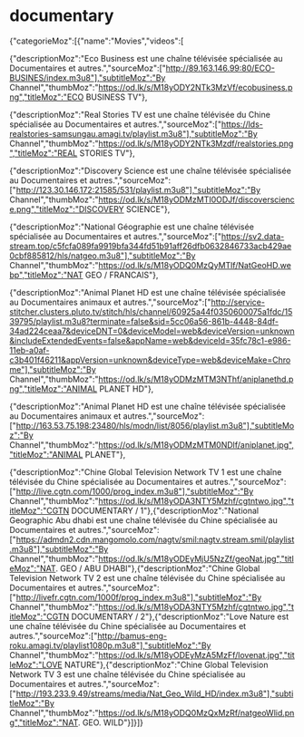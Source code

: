 # documentary
{"categorieMoz":[{"name":"Movies","videos":[

{"descriptionMoz":"Eco Business est une chaîne télévisée spécialisée au Documentaires et autres.","sourceMoz":["http://89.163.146.99:80/ECO-BUSINES/index.m3u8"],"subtitleMoz":"By Channel","thumbMoz":"https://od.lk/s/M18yODY2NTk3MzVf/ecobusiness.png","titleMoz":"ECO BUSINESS TV"},

{"descriptionMoz":"Real Stories TV est une chaîne télévisée du Chine spécialisée au Documentaires et autres.","sourceMoz":["https://lds-realstories-samsungau.amagi.tv/playlist.m3u8"],"subtitleMoz":"By Channel","thumbMoz":"https://od.lk/s/M18yODY2NTk3Mzdf/realstories.png","titleMoz":"REAL STORIES TV"},

{"descriptionMoz":"Discovery Science est une chaîne télévisée spécialisée au Documentaires et autres.","sourceMoz":["http://123.30.146.172:21585/531/playlist.m3u8"],"subtitleMoz":"By Channel","thumbMoz":"https://od.lk/s/M18yODMzMTI0ODJf/discoverscience.png","titleMoz":"DISCOVERY SCIENCE"},

{"descriptionMoz":"National Géographie est une chaîne télévisée spécialisée au Documentaires et autres.","sourceMoz":["https://sv2.data-stream.top/c5fcfa089fa9919bfa344fd51b91aff26dfb0632846733acb429ae0cbf885812/hls/natgeo.m3u8"],"subtitleMoz":"By Channel","thumbMoz":"https://od.lk/s/M18yODQ0MzQyMTlf/NatGeoHD.webp","titleMoz":"NAT GEO / FRANCAIS"},

{"descriptionMoz":"Animal Planet HD est une chaîne télévisée spécialisée au Documentaires animaux et autres.","sourceMoz":["http://service-stitcher.clusters.pluto.tv/stitch/hls/channel/60925a44f0350600075a1fdc/1539795/playlist.m3u8?terminate=false&sid=5cc06a56-861b-4448-84df-34ad224ceaa7&deviceDNT=0&deviceModel=web&deviceVersion=unknown&includeExtendedEvents=false&appName=web&deviceId=35fc78c1-e986-11eb-a0af-c3b401f46211&appVersion=unknown&deviceType=web&deviceMake=Chrome"],"subtitleMoz":"By Channel","thumbMoz":"https://od.lk/s/M18yODMzMTM3NThf/aniplanethd.png","titleMoz":"ANIMAL PLANET HD"},

{"descriptionMoz":"Animal Planet HD est une chaîne télévisée spécialisée au Documentaires animaux et autres.","sourceMoz":["http://163.53.75.198:23480/hls/modn/list/8056/playlist.m3u8"],"subtitleMoz":"By Channel","thumbMoz":"https://od.lk/s/M18yODMzMTM0NDlf/aniplanet.jpg","titleMoz":"ANIMAL PLANET"},

{"descriptionMoz":"Chine Global Television Network TV 1 est une chaîne télévisée du Chine spécialisée au Documentaires et autres.","sourceMoz":["http://live.cgtn.com/1000/prog_index.m3u8"],"subtitleMoz":"By Channel","thumbMoz":"https://od.lk/s/M18yODA3NTY5Mzhf/cgtntwo.jpg","titleMoz":"CGTN DOCUMENTARY / 1"},{"descriptionMoz":"National Geographic Abu dhabi est une chaîne télévisée du Chine spécialisée au Documentaires et autres.","sourceMoz":["https://admdn2.cdn.mangomolo.com/nagtv/smil:nagtv.stream.smil/playlist.m3u8"],"subtitleMoz":"By Channel","thumbMoz":"https://od.lk/s/M18yODEyMjU5NzZf/geoNat.jpg","titleMoz":"NAT. GEO / ABU DHABI"},{"descriptionMoz":"Chine Global Television Network TV 2 est une chaîne télévisée du Chine spécialisée au Documentaires et autres.","sourceMoz":["http://livefr.cgtn.com/1000f/prog_index.m3u8"],"subtitleMoz":"By Channel","thumbMoz":"https://od.lk/s/M18yODA3NTY5Mzhf/cgtntwo.jpg","titleMoz":"CGTN DOCUMENTARY / 2"},{"descriptionMoz":"Love Nature est une chaîne télévisée du Chine spécialisée au Documentaires et autres.","sourceMoz":["http://bamus-eng-roku.amagi.tv/playlist1080p.m3u8"],"subtitleMoz":"By Channel","thumbMoz":"https://od.lk/s/M18yODEyMzA5MzFf/lovenat.jpg","titleMoz":"LOVE NATURE"},{"descriptionMoz":"Chine Global Television Network TV 3 est une chaîne télévisée du Chine spécialisée au Documentaires et autres.","sourceMoz":["http://193.233.9.49/streams/media/Nat_Geo_Wild_HD/index.m3u8"],"subtitleMoz":"By Channel","thumbMoz":"https://od.lk/s/M18yODQ0MzQxMzRf/natgeoWlid.png","titleMoz":"NAT. GEO. WILD"}]}]}
